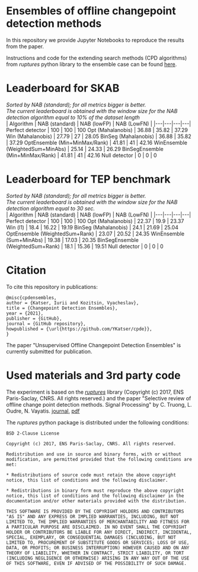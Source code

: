 # Ensembles of offline changepoint detection methods
In this repository we provide Jupyter Notebooks to reproduce the results from the paper.

Instructions and code for the extending search methods (CPD algorithms) from *ruptures* python library to the ensemble case can be found [here](ruptures_changing/).

# Leaderboard for SKAB
*Sorted by NAB (standard); for all metrics bigger is better.*  
*The current leaderboard is obtained with the window size for the NAB detection algorithm equal to 10% of the dataset length*  
| Algorithm | NAB (standard) | NAB (lowFP) | NAB (LowFN) |
|---|---|---|---|
Perfect detector | 100 | 100 | 100 
Opt (Mahalanobis) | 36.88 | 35.82 | 37.29
Win (Mahalanobis) | 27.79 | 27 | 28.05
BinSeg (Mahalanobis) | 36.88 | 35.82 | 37.29
OptEnsemble (Min+MinMax/Rank) | 41.81 | 41 | 42.16
WinEnsemble (WeightedSum+MinAbs) | 25.14 | 24.33 | 26.29
BinSegEnsemble (Min+MinMax/Rank) | 41.81 | 41 | 42.16
Null detector | 0 | 0 | 0

# Leaderboard for TEP benchmark
*Sorted by NAB (standard); for all metrics bigger is better.*  
*The current leaderboard is obtained with the window size for the NAB detection algorithm equal to 30 sec.*  
| Algorithm | NAB (standard) | NAB (lowFP) | NAB (LowFN) |
|---|---|---|---|
Perfect detector | 100 | 100 | 100 
Opt (Mahalanobis) | 22.37 | 19.9 | 23.37
Win (l1) | 18.4 | 16.22 | 19.19
BinSeg (Mahalanobis) | 24.1 | 21.69 | 25.04
OptEnsemble (WeightedSum+Rank) | 23.07 | 20.52 | 24.35
WinEnsemble (Sum+MinAbs) | 19.38 | 17.03 | 20.35
BinSegEnsemble (WeightedSum+Rank) | 18.1 | 15.36 | 19.51
Null detector | 0 | 0 | 0

# Citation
To cite this repository in publications:
```
@misc{cpdensembles,
author = {Katser, Iurii and Kozitsin, Vyacheslav},
title = {Changepoint Detection Ensembles},
year = {2021},
publisher = {GitHub},
journal = {GitHub repository},
howpublished = {\url{https://github.com/YKatser/cpde}},
}
```

The paper "Unsupervised Offline Changepoint Detection Ensembles" is currently submitted for publication.

# Used materials and 3rd party code
The experiment is based on the [*ruptures*](http://ctruong.perso.math.cnrs.fr/ruptures-docs/build/html/index.html) library (Copyright (c) 2017, ENS Paris-Saclay, CNRS. All rights reserved.) and the paper "Selective review of offline change point detection methods. Signal Processing" by C. Truong, L. Oudre, N. Vayatis. [journal](https://www.sciencedirect.com/science/article/pii/S0165168419303494?via%3Dihub), [pdf](http://www.laurentoudre.fr/publis/TOG-SP-19.pdf)


The *ruptures* python package is distributed under the following conditions:
```
BSD 2-Clause License

Copyright (c) 2017, ENS Paris-Saclay, CNRS. All rights reserved.

Redistribution and use in source and binary forms, with or without modification, are permitted provided that the following conditions are met:

* Redistributions of source code must retain the above copyright notice, this list of conditions and the following disclaimer.

* Redistributions in binary form must reproduce the above copyright notice, this list of conditions and the following disclaimer in the documentation and/or other materials provided with the distribution.

THIS SOFTWARE IS PROVIDED BY THE COPYRIGHT HOLDERS AND CONTRIBUTORS "AS IS" AND ANY EXPRESS OR IMPLIED WARRANTIES, INCLUDING, BUT NOT LIMITED TO, THE IMPLIED WARRANTIES OF MERCHANTABILITY AND FITNESS FOR A PARTICULAR PURPOSE ARE DISCLAIMED. IN NO EVENT SHALL THE COPYRIGHT HOLDER OR CONTRIBUTORS BE LIABLE FOR ANY DIRECT, INDIRECT, INCIDENTAL, SPECIAL, EXEMPLARY, OR CONSEQUENTIAL DAMAGES (INCLUDING, BUT NOT LIMITED TO, PROCUREMENT OF SUBSTITUTE GOODS OR SERVICES; LOSS OF USE, DATA, OR PROFITS; OR BUSINESS INTERRUPTION) HOWEVER CAUSED AND ON ANY THEORY OF LIABILITY, WHETHER IN CONTRACT, STRICT LIABILITY, OR TORT (INCLUDING NEGLIGENCE OR OTHERWISE) ARISING IN ANY WAY OUT OF THE USE OF THIS SOFTWARE, EVEN IF ADVISED OF THE POSSIBILITY OF SUCH DAMAGE.
```
